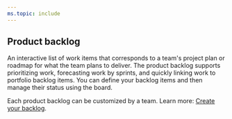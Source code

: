 ```yaml
---
ms.topic: include
---
```



## Product backlog 
An interactive list of work items that corresponds to a team's project plan or roadmap for what the team plans to deliver. The product backlog supports prioritizing work, forecasting work by sprints, and quickly linking work to portfolio backlog items. You can define your backlog items and then manage their status using the board. 

Each product backlog can be customized by a team. Learn more: [Create your backlog](../../boards/backlogs/create-your-backlog.md).